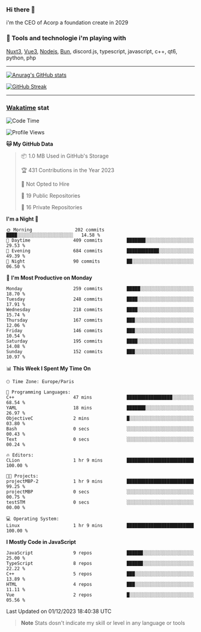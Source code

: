 ### Hi there 👋

i'm the CEO of Acorp a foundation create in 2029  

### 🧰 Tools and technologie i'm playing with

[Nuxt3](https://nuxt.com), [Vue3](https://vuejs.org/), [Nodejs](https://nodejs.org), [Bun](https://bun.sh/), discord.js, typescript, javascript, c++, qt6, python, php

---

[![Anurag's GitHub stats](https://github-readme-stats.vercel.app/api?username=ackimixs&show_icons=true&theme=github_dark&count_private=true)](https://www.ackimixs.xyz)

[![GitHub Streak](https://github-readme-streak-stats.herokuapp.com?user=Ackimixs&theme=github-dark-blue&date_format=j%20M%5B%20Y%5D&mode=weekly)](https://git.io/streak-stats)

---
 
 ### [Wakatime](https://wakatime.com/) stat

<!--START_SECTION:waka-->
![Code Time](http://img.shields.io/badge/Code%20Time-873%20hrs%2010%20mins-blue)

![Profile Views](http://img.shields.io/badge/Profile%20Views-0-blue)

**🐱 My GitHub Data** 

> 📦 1.0 MB Used in GitHub's Storage 
 > 
> 🏆 431 Contributions in the Year 2023
 > 
> 🚫 Not Opted to Hire
 > 
> 📜 19 Public Repositories 
 > 
> 🔑 16 Private Repositories 
 > 
**I'm a Night 🦉** 

```text
🌞 Morning                202 commits         ████░░░░░░░░░░░░░░░░░░░░░   14.58 % 
🌆 Daytime                409 commits         ███████░░░░░░░░░░░░░░░░░░   29.53 % 
🌃 Evening                684 commits         ████████████░░░░░░░░░░░░░   49.39 % 
🌙 Night                  90 commits          ██░░░░░░░░░░░░░░░░░░░░░░░   06.50 % 
```
📅 **I'm Most Productive on Monday** 

```text
Monday                   259 commits         █████░░░░░░░░░░░░░░░░░░░░   18.70 % 
Tuesday                  248 commits         ████░░░░░░░░░░░░░░░░░░░░░   17.91 % 
Wednesday                218 commits         ████░░░░░░░░░░░░░░░░░░░░░   15.74 % 
Thursday                 167 commits         ███░░░░░░░░░░░░░░░░░░░░░░   12.06 % 
Friday                   146 commits         ███░░░░░░░░░░░░░░░░░░░░░░   10.54 % 
Saturday                 195 commits         ████░░░░░░░░░░░░░░░░░░░░░   14.08 % 
Sunday                   152 commits         ███░░░░░░░░░░░░░░░░░░░░░░   10.97 % 
```


📊 **This Week I Spent My Time On** 

```text
🕑︎ Time Zone: Europe/Paris

💬 Programming Languages: 
C++                      47 mins             █████████████████░░░░░░░░   68.54 % 
YAML                     18 mins             ███████░░░░░░░░░░░░░░░░░░   26.97 % 
ObjectiveC               2 mins              █░░░░░░░░░░░░░░░░░░░░░░░░   03.80 % 
Bash                     0 secs              ░░░░░░░░░░░░░░░░░░░░░░░░░   00.43 % 
Text                     0 secs              ░░░░░░░░░░░░░░░░░░░░░░░░░   00.24 % 

🔥 Editors: 
CLion                    1 hr 9 mins         █████████████████████████   100.00 % 

🐱‍💻 Projects: 
projectMBP-2             1 hr 9 mins         █████████████████████████   99.25 % 
projectMBP               0 secs              ░░░░░░░░░░░░░░░░░░░░░░░░░   00.75 % 
testSTM                  0 secs              ░░░░░░░░░░░░░░░░░░░░░░░░░   00.00 % 

💻 Operating System: 
Linux                    1 hr 9 mins         █████████████████████████   100.00 % 
```

**I Mostly Code in JavaScript** 

```text
JavaScript               9 repos             ██████░░░░░░░░░░░░░░░░░░░   25.00 % 
TypeScript               8 repos             ██████░░░░░░░░░░░░░░░░░░░   22.22 % 
C++                      5 repos             ███░░░░░░░░░░░░░░░░░░░░░░   13.89 % 
HTML                     4 repos             ███░░░░░░░░░░░░░░░░░░░░░░   11.11 % 
Vue                      2 repos             █░░░░░░░░░░░░░░░░░░░░░░░░   05.56 % 
```




 Last Updated on 01/12/2023 18:40:38 UTC
<!--END_SECTION:waka-->

> **Note**
> Stats dosn't indicate my skill or level in any language or tools
